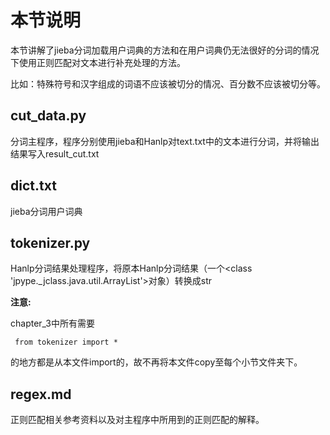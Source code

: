 # 本节说明
本节讲解了jieba分词加载用户词典的方法和在用户词典仍无法很好的分词的情况下使用正则匹配对文本进行补充处理的方法。

比如：特殊符号和汉字组成的词语不应该被切分的情况、百分数不应该被切分等。
## cut_data.py
分词主程序，程序分别使用jieba和Hanlp对text.txt中的文本进行分词，并将输出结果写入result_cut.txt
## dict.txt
jieba分词用户词典
## tokenizer.py
Hanlp分词结果处理程序，将原本Hanlp分词结果（一个<class 'jpype._jclass.java.util.ArrayList'>对象）转换成str

**注意:**

chapter_3中所有需要

     from tokenizer import *
的地方都是从本文件import的，故不再将本文件copy至每个小节文件夹下。
## regex.md
正则匹配相关参考资料以及对主程序中所用到的正则匹配的解释。